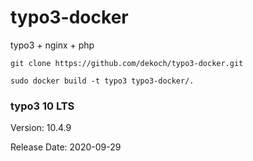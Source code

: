 # typo3-docker

typo3 + nginx + php

```
git clone https://github.com/dekoch/typo3-docker.git

sudo docker build -t typo3 typo3-docker/.
```

### typo3 10 LTS

Version: 10.4.9

Release Date: 2020-09-29